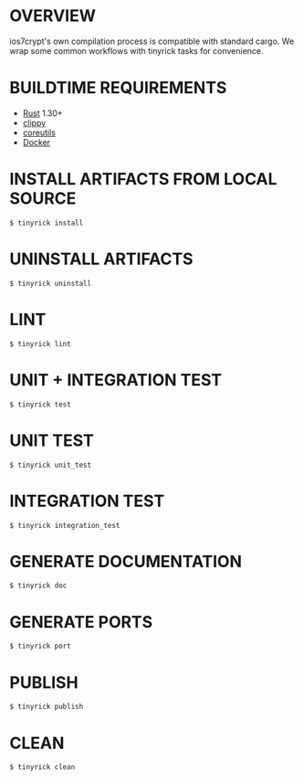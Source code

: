 # OVERVIEW

ios7crypt's own compilation process is compatible with standard cargo. We wrap some common workflows with tinyrick tasks for convenience.

# BUILDTIME REQUIREMENTS

* [Rust](https://www.rust-lang.org/en-US/) 1.30+
* [clippy](https://github.com/rust-lang-nursery/rust-clippy)
* [coreutils](https://www.gnu.org/software/coreutils/coreutils.html)
* [Docker](https://www.docker.com/)

# INSTALL ARTIFACTS FROM LOCAL SOURCE

```console
$ tinyrick install
```

# UNINSTALL ARTIFACTS

```console
$ tinyrick uninstall
```

# LINT

```console
$ tinyrick lint
```

# UNIT + INTEGRATION TEST

```console
$ tinyrick test
```

# UNIT TEST

```console
$ tinyrick unit_test
```

# INTEGRATION TEST

```console
$ tinyrick integration_test
```

# GENERATE DOCUMENTATION

```console
$ tinyrick doc
```

# GENERATE PORTS

```console
$ tinyrick port
```

# PUBLISH

```console
$ tinyrick publish
```

# CLEAN

```console
$ tinyrick clean
```

